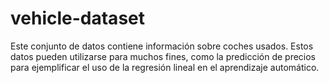 # vehicle-dataset
Este conjunto de datos contiene información sobre coches usados. Estos datos pueden utilizarse para muchos fines, como la predicción de precios para ejemplificar el uso de la regresión lineal en el aprendizaje automático.
